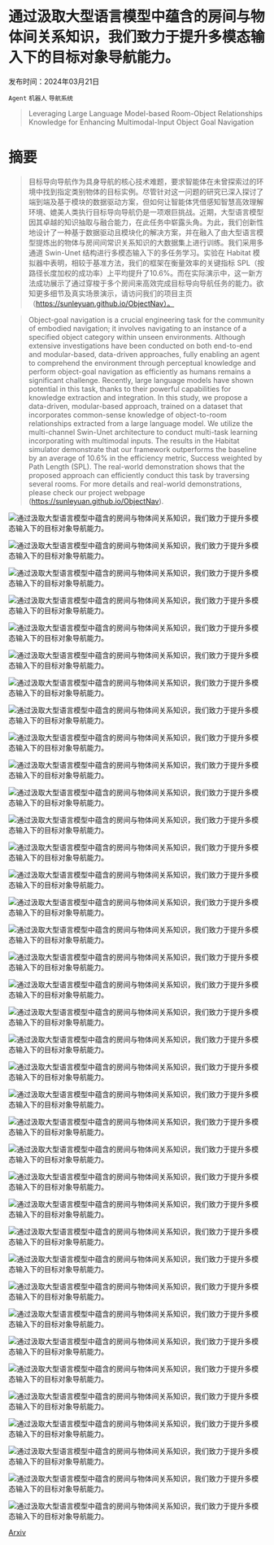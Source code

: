 # 通过汲取大型语言模型中蕴含的房间与物体间关系知识，我们致力于提升多模态输入下的目标对象导航能力。

发布时间：2024年03月21日

`Agent` `机器人` `导航系统`

> Leveraging Large Language Model-based Room-Object Relationships Knowledge for Enhancing Multimodal-Input Object Goal Navigation

# 摘要

> 目标导向导航作为具身导航的核心技术难题，要求智能体在未曾探索过的环境中找到指定类别物体的目标实例。尽管针对这一问题的研究已深入探讨了端到端及基于模块的数据驱动方案，但如何让智能体凭借感知智慧高效理解环境、媲美人类执行目标导向导航仍是一项艰巨挑战。近期，大型语言模型因其卓越的知识抽取与融合能力，在此任务中崭露头角。为此，我们创新性地设计了一种基于数据驱动且模块化的解决方案，并在融入了由大型语言模型提炼出的物体与房间间常识关系知识的大数据集上进行训练。我们采用多通道 Swin-Unet 结构进行多模态输入下的多任务学习。实验在 Habitat 模拟器中表明，相较于基准方法，我们的框架在衡量效率的关键指标 SPL（按路径长度加权的成功率）上平均提升了10.6%。而在实际演示中，这一新方法成功展示了通过穿梭于多个房间来高效完成目标导向导航任务的能力。欲知更多细节及真实场景演示，请访问我们的项目主页（https://sunleyuan.github.io/ObjectNav）。

> Object-goal navigation is a crucial engineering task for the community of embodied navigation; it involves navigating to an instance of a specified object category within unseen environments. Although extensive investigations have been conducted on both end-to-end and modular-based, data-driven approaches, fully enabling an agent to comprehend the environment through perceptual knowledge and perform object-goal navigation as efficiently as humans remains a significant challenge. Recently, large language models have shown potential in this task, thanks to their powerful capabilities for knowledge extraction and integration. In this study, we propose a data-driven, modular-based approach, trained on a dataset that incorporates common-sense knowledge of object-to-room relationships extracted from a large language model. We utilize the multi-channel Swin-Unet architecture to conduct multi-task learning incorporating with multimodal inputs. The results in the Habitat simulator demonstrate that our framework outperforms the baseline by an average of 10.6% in the efficiency metric, Success weighted by Path Length (SPL). The real-world demonstration shows that the proposed approach can efficiently conduct this task by traversing several rooms. For more details and real-world demonstrations, please check our project webpage (https://sunleyuan.github.io/ObjectNav).

![通过汲取大型语言模型中蕴含的房间与物体间关系知识，我们致力于提升多模态输入下的目标对象导航能力。](../../../paper_images/2403.14163/x1.png)

![通过汲取大型语言模型中蕴含的房间与物体间关系知识，我们致力于提升多模态输入下的目标对象导航能力。](../../../paper_images/2403.14163/x2.png)

![通过汲取大型语言模型中蕴含的房间与物体间关系知识，我们致力于提升多模态输入下的目标对象导航能力。](../../../paper_images/2403.14163/x3.png)

![通过汲取大型语言模型中蕴含的房间与物体间关系知识，我们致力于提升多模态输入下的目标对象导航能力。](../../../paper_images/2403.14163/x4.png)

![通过汲取大型语言模型中蕴含的房间与物体间关系知识，我们致力于提升多模态输入下的目标对象导航能力。](../../../paper_images/2403.14163/x5.png)

![通过汲取大型语言模型中蕴含的房间与物体间关系知识，我们致力于提升多模态输入下的目标对象导航能力。](../../../paper_images/2403.14163/x6.png)

![通过汲取大型语言模型中蕴含的房间与物体间关系知识，我们致力于提升多模态输入下的目标对象导航能力。](../../../paper_images/2403.14163/x7.png)

![通过汲取大型语言模型中蕴含的房间与物体间关系知识，我们致力于提升多模态输入下的目标对象导航能力。](../../../paper_images/2403.14163/x8.png)

![通过汲取大型语言模型中蕴含的房间与物体间关系知识，我们致力于提升多模态输入下的目标对象导航能力。](../../../paper_images/2403.14163/x9.png)

![通过汲取大型语言模型中蕴含的房间与物体间关系知识，我们致力于提升多模态输入下的目标对象导航能力。](../../../paper_images/2403.14163/x10.png)

![通过汲取大型语言模型中蕴含的房间与物体间关系知识，我们致力于提升多模态输入下的目标对象导航能力。](../../../paper_images/2403.14163/x11.png)

![通过汲取大型语言模型中蕴含的房间与物体间关系知识，我们致力于提升多模态输入下的目标对象导航能力。](../../../paper_images/2403.14163/x12.png)

![通过汲取大型语言模型中蕴含的房间与物体间关系知识，我们致力于提升多模态输入下的目标对象导航能力。](../../../paper_images/2403.14163/x13.png)

![通过汲取大型语言模型中蕴含的房间与物体间关系知识，我们致力于提升多模态输入下的目标对象导航能力。](../../../paper_images/2403.14163/x14.png)

![通过汲取大型语言模型中蕴含的房间与物体间关系知识，我们致力于提升多模态输入下的目标对象导航能力。](../../../paper_images/2403.14163/x15.png)

![通过汲取大型语言模型中蕴含的房间与物体间关系知识，我们致力于提升多模态输入下的目标对象导航能力。](../../../paper_images/2403.14163/x16.png)

![通过汲取大型语言模型中蕴含的房间与物体间关系知识，我们致力于提升多模态输入下的目标对象导航能力。](../../../paper_images/2403.14163/x17.png)

![通过汲取大型语言模型中蕴含的房间与物体间关系知识，我们致力于提升多模态输入下的目标对象导航能力。](../../../paper_images/2403.14163/x18.png)

![通过汲取大型语言模型中蕴含的房间与物体间关系知识，我们致力于提升多模态输入下的目标对象导航能力。](../../../paper_images/2403.14163/x19.png)

![通过汲取大型语言模型中蕴含的房间与物体间关系知识，我们致力于提升多模态输入下的目标对象导航能力。](../../../paper_images/2403.14163/x20.png)

![通过汲取大型语言模型中蕴含的房间与物体间关系知识，我们致力于提升多模态输入下的目标对象导航能力。](../../../paper_images/2403.14163/x21.png)

![通过汲取大型语言模型中蕴含的房间与物体间关系知识，我们致力于提升多模态输入下的目标对象导航能力。](../../../paper_images/2403.14163/x22.png)

![通过汲取大型语言模型中蕴含的房间与物体间关系知识，我们致力于提升多模态输入下的目标对象导航能力。](../../../paper_images/2403.14163/x23.png)

![通过汲取大型语言模型中蕴含的房间与物体间关系知识，我们致力于提升多模态输入下的目标对象导航能力。](../../../paper_images/2403.14163/x24.png)

![通过汲取大型语言模型中蕴含的房间与物体间关系知识，我们致力于提升多模态输入下的目标对象导航能力。](../../../paper_images/2403.14163/x25.png)

![通过汲取大型语言模型中蕴含的房间与物体间关系知识，我们致力于提升多模态输入下的目标对象导航能力。](../../../paper_images/2403.14163/x26.png)

![通过汲取大型语言模型中蕴含的房间与物体间关系知识，我们致力于提升多模态输入下的目标对象导航能力。](../../../paper_images/2403.14163/x27.png)

![通过汲取大型语言模型中蕴含的房间与物体间关系知识，我们致力于提升多模态输入下的目标对象导航能力。](../../../paper_images/2403.14163/x28.png)

![通过汲取大型语言模型中蕴含的房间与物体间关系知识，我们致力于提升多模态输入下的目标对象导航能力。](../../../paper_images/2403.14163/x29.png)

![通过汲取大型语言模型中蕴含的房间与物体间关系知识，我们致力于提升多模态输入下的目标对象导航能力。](../../../paper_images/2403.14163/x30.png)

![通过汲取大型语言模型中蕴含的房间与物体间关系知识，我们致力于提升多模态输入下的目标对象导航能力。](../../../paper_images/2403.14163/x31.png)

![通过汲取大型语言模型中蕴含的房间与物体间关系知识，我们致力于提升多模态输入下的目标对象导航能力。](../../../paper_images/2403.14163/x32.png)

![通过汲取大型语言模型中蕴含的房间与物体间关系知识，我们致力于提升多模态输入下的目标对象导航能力。](../../../paper_images/2403.14163/x33.png)

![通过汲取大型语言模型中蕴含的房间与物体间关系知识，我们致力于提升多模态输入下的目标对象导航能力。](../../../paper_images/2403.14163/x34.png)

![通过汲取大型语言模型中蕴含的房间与物体间关系知识，我们致力于提升多模态输入下的目标对象导航能力。](../../../paper_images/2403.14163/x35.png)

![通过汲取大型语言模型中蕴含的房间与物体间关系知识，我们致力于提升多模态输入下的目标对象导航能力。](../../../paper_images/2403.14163/x36.png)

![通过汲取大型语言模型中蕴含的房间与物体间关系知识，我们致力于提升多模态输入下的目标对象导航能力。](../../../paper_images/2403.14163/x37.png)

[Arxiv](https://arxiv.org/abs/2403.14163)